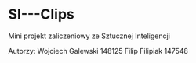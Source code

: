 # SI---Clips
Mini projekt zaliczeniowy ze Sztucznej Inteligencji

Autorzy:
Wojciech Galewski 148125
Filip Filipiak 147548
